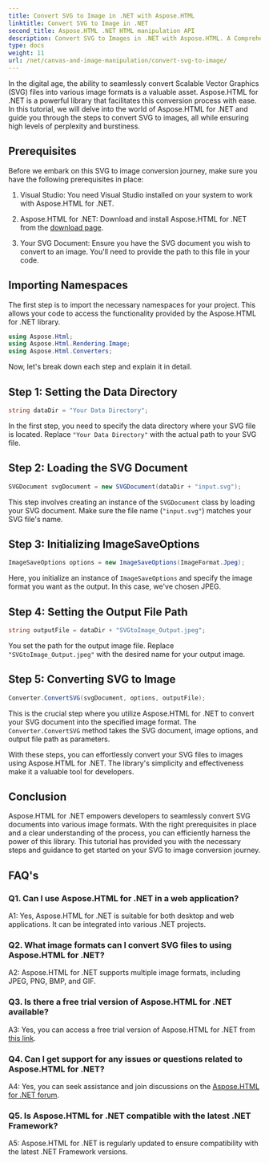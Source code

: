 ```yaml
---
title: Convert SVG to Image in .NET with Aspose.HTML
linktitle: Convert SVG to Image in .NET
second_title: Aspose.HTML .NET HTML manipulation API
description: Convert SVG to Images in .NET with Aspose.HTML. A Comprehensive Tutorial for Developers. Easily transform SVG documents into JPEG, PNG, BMP, and GIF formats.
type: docs
weight: 11
url: /net/canvas-and-image-manipulation/convert-svg-to-image/
---
```


In the digital age, the ability to seamlessly convert Scalable Vector Graphics (SVG) files into various image formats is a valuable asset. Aspose.HTML for .NET is a powerful library that facilitates this conversion process with ease. In this tutorial, we will delve into the world of Aspose.HTML for .NET and guide you through the steps to convert SVG to images, all while ensuring high levels of perplexity and burstiness.

## Prerequisites

Before we embark on this SVG to image conversion journey, make sure you have the following prerequisites in place:

1. Visual Studio: You need Visual Studio installed on your system to work with Aspose.HTML for .NET.

2. Aspose.HTML for .NET: Download and install Aspose.HTML for .NET from the [download page](https://releases.aspose.com/html/net/).

3. Your SVG Document: Ensure you have the SVG document you wish to convert to an image. You'll need to provide the path to this file in your code.

## Importing Namespaces


The first step is to import the necessary namespaces for your project. This allows your code to access the functionality provided by the Aspose.HTML for .NET library.

```csharp
using Aspose.Html;
using Aspose.Html.Rendering.Image;
using Aspose.Html.Converters;
```

Now, let's break down each step and explain it in detail.

## Step 1: Setting the Data Directory

```csharp
string dataDir = "Your Data Directory";
```

In the first step, you need to specify the data directory where your SVG file is located. Replace `"Your Data Directory"` with the actual path to your SVG file.

## Step 2: Loading the SVG Document

```csharp
SVGDocument svgDocument = new SVGDocument(dataDir + "input.svg");
```

This step involves creating an instance of the `SVGDocument` class by loading your SVG document. Make sure the file name (`"input.svg"`) matches your SVG file's name.

## Step 3: Initializing ImageSaveOptions

```csharp
ImageSaveOptions options = new ImageSaveOptions(ImageFormat.Jpeg);
```

Here, you initialize an instance of `ImageSaveOptions` and specify the image format you want as the output. In this case, we've chosen JPEG.

## Step 4: Setting the Output File Path

```csharp
string outputFile = dataDir + "SVGtoImage_Output.jpeg";
```

You set the path for the output image file. Replace `"SVGtoImage_Output.jpeg"` with the desired name for your output image.

## Step 5: Converting SVG to Image

```csharp
Converter.ConvertSVG(svgDocument, options, outputFile);
```

This is the crucial step where you utilize Aspose.HTML for .NET to convert your SVG document into the specified image format. The `Converter.ConvertSVG` method takes the SVG document, image options, and output file path as parameters.

With these steps, you can effortlessly convert your SVG files to images using Aspose.HTML for .NET. The library's simplicity and effectiveness make it a valuable tool for developers.

## Conclusion

Aspose.HTML for .NET empowers developers to seamlessly convert SVG documents into various image formats. With the right prerequisites in place and a clear understanding of the process, you can efficiently harness the power of this library. This tutorial has provided you with the necessary steps and guidance to get started on your SVG to image conversion journey.

## FAQ's

### Q1. Can I use Aspose.HTML for .NET in a web application?

A1: Yes, Aspose.HTML for .NET is suitable for both desktop and web applications. It can be integrated into various .NET projects.

### Q2. What image formats can I convert SVG files to using Aspose.HTML for .NET?

A2: Aspose.HTML for .NET supports multiple image formats, including JPEG, PNG, BMP, and GIF.

### Q3. Is there a free trial version of Aspose.HTML for .NET available?

A3: Yes, you can access a free trial version of Aspose.HTML for .NET from [this link](https://releases.aspose.com/).

### Q4. Can I get support for any issues or questions related to Aspose.HTML for .NET?

A4: Yes, you can seek assistance and join discussions on the [Aspose.HTML for .NET forum](https://forum.aspose.com/).

### Q5. Is Aspose.HTML for .NET compatible with the latest .NET Framework?

A5: Aspose.HTML for .NET is regularly updated to ensure compatibility with the latest .NET Framework versions.
